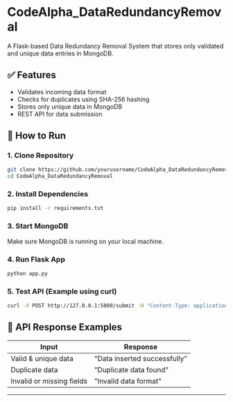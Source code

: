 # CodeAlpha_DataRedundancyRemoval

A Flask-based Data Redundancy Removal System that stores only validated and unique data entries in MongoDB.

## ✅ Features
- Validates incoming data format
- Checks for duplicates using SHA-256 hashing
- Stores only unique data in MongoDB
- REST API for data submission

## 🚀 How to Run

### 1. Clone Repository
```bash
git clone https://github.com/yourusername/CodeAlpha_DataRedundancyRemoval.git
cd CodeAlpha_DataRedundancyRemoval
```

### 2. Install Dependencies
```bash
pip install -r requirements.txt
```

### 3. Start MongoDB
Make sure MongoDB is running on your local machine.

### 4. Run Flask App
```bash
python app.py
```

### 5. Test API (Example using curl)
```bash
curl -X POST http://127.0.0.1:5000/submit -H "Content-Type: application/json" -d @sample_input.json
```

## 📁 API Response Examples

| Input                          | Response                         |
|--------------------------------|----------------------------------|
| Valid & unique data            | "Data inserted successfully"     |
| Duplicate data                 | "Duplicate data found"           |
| Invalid or missing fields      | "Invalid data format"            |

---